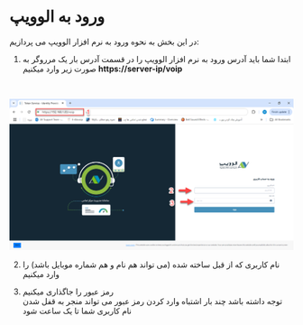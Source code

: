 
# ورود به الوویپ
در این بخش به نحوه ورود به نرم افزار الوویپ می پردازیم:

1. ابتدا شما باید آدرس ورود به نرم افزار الوویپ را  در قسمت آدرس بار یک مرروگر به صورت زیر وارد میکنیم 
**https://server-ip/voip**
<br>

![تصویر شماره یک](./Images/loginalovoip.png)<br>

2. نام کاربری که از قبل ساخته شده  (می تواند هم نام  و هم شماره موبایل باشد) را وارد میکنیم <br>

3. رمز عبور را جاگذاری میکنیم  
توجه داشته باشد چند بار اشتباه وارد کردن رمز عبور می تواند منجر به قفل شدن نام کاربری شما تا یک ساعت شود

